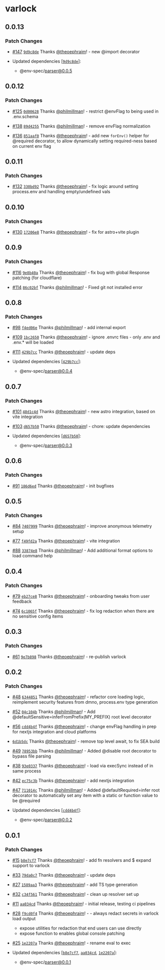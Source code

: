 # varlock

## 0.0.13

### Patch Changes

- [#147](https://github.com/dmno-dev/varlock/pull/147) [`9d9c8de`](https://github.com/dmno-dev/varlock/commit/9d9c8dee64f972026112c975181737df6634c05f) Thanks [@theoephraim](https://github.com/theoephraim)! - new @import decorator

- Updated dependencies [[`9d9c8de`](https://github.com/dmno-dev/varlock/commit/9d9c8dee64f972026112c975181737df6634c05f)]:
  - @env-spec/parser@0.0.5

## 0.0.12

### Patch Changes

- [#125](https://github.com/dmno-dev/varlock/pull/125) [`0d00628`](https://github.com/dmno-dev/varlock/commit/0d00628cf3ecc33211abc18f40636233a7141928) Thanks [@philmillman](https://github.com/philmillman)! - restrict @envFlag to being used in .env.schema

- [#138](https://github.com/dmno-dev/varlock/pull/138) [`89d4255`](https://github.com/dmno-dev/varlock/commit/89d4255d7e32dffe660d486a18ca5ddb1b2ceb88) Thanks [@philmillman](https://github.com/philmillman)! - remove envFlag normalization

- [#136](https://github.com/dmno-dev/varlock/pull/136) [`851aaf0`](https://github.com/dmno-dev/varlock/commit/851aaf0e4f575882e97079c8fdfe6c1a2dba5c08) Thanks [@theoephraim](https://github.com/theoephraim)! - add new `forEnv()` helper for @required decorator, to allow dynamically setting required-ness based on current env flag

## 0.0.11

### Patch Changes

- [#132](https://github.com/dmno-dev/varlock/pull/132) [`330bd92`](https://github.com/dmno-dev/varlock/commit/330bd921bbbae0b64a7c98e321711d6e87c49843) Thanks [@theoephraim](https://github.com/theoephraim)! - fix logic around setting process.env and handling empty/undefined vals

## 0.0.10

### Patch Changes

- [#130](https://github.com/dmno-dev/varlock/pull/130) [`17206e8`](https://github.com/dmno-dev/varlock/commit/17206e86e10ca178ce2e6115ecf1d42b4e8dce7e) Thanks [@theoephraim](https://github.com/theoephraim)! - fix for astro+vite plugin

## 0.0.9

### Patch Changes

- [#116](https://github.com/dmno-dev/varlock/pull/116) [`9e8b40a`](https://github.com/dmno-dev/varlock/commit/9e8b40a04360dc78c82d29da261f378a0d2d92f5) Thanks [@theoephraim](https://github.com/theoephraim)! - fix bug with global Response patching (for cloudflare)

- [#114](https://github.com/dmno-dev/varlock/pull/114) [`86c02bf`](https://github.com/dmno-dev/varlock/commit/86c02bf7f5283c487c576e884699f94863b4773e) Thanks [@philmillman](https://github.com/philmillman)! - Fixed git not installed error

## 0.0.8

### Patch Changes

- [#98](https://github.com/dmno-dev/varlock/pull/98) [`f4ed06e`](https://github.com/dmno-dev/varlock/commit/f4ed06eb62c7aa0bc858e0e710e620bd330604fa) Thanks [@philmillman](https://github.com/philmillman)! - add internal export

- [#109](https://github.com/dmno-dev/varlock/pull/109) [`1bc2650`](https://github.com/dmno-dev/varlock/commit/1bc26508760c8dd4940393f40e94b00d9a2f2688) Thanks [@theoephraim](https://github.com/theoephraim)! - ignore .envrc files - only .env and .env.\* will be loaded

- [#111](https://github.com/dmno-dev/varlock/pull/111) [`429b7cc`](https://github.com/dmno-dev/varlock/commit/429b7ccf084f9d7630f31e0fcb9e5366c1c199a4) Thanks [@theoephraim](https://github.com/theoephraim)! - update deps

- Updated dependencies [[`429b7cc`](https://github.com/dmno-dev/varlock/commit/429b7ccf084f9d7630f31e0fcb9e5366c1c199a4)]:
  - @env-spec/parser@0.0.4

## 0.0.7

### Patch Changes

- [#101](https://github.com/dmno-dev/varlock/pull/101) [`48d1c4d`](https://github.com/dmno-dev/varlock/commit/48d1c4d76eb40e0b44321fc5ff7073daa4707702) Thanks [@theoephraim](https://github.com/theoephraim)! - new astro integration, based on vite integration

- [#103](https://github.com/dmno-dev/varlock/pull/103) [`d657b50`](https://github.com/dmno-dev/varlock/commit/d657b501013ce88ac65cb523ca8d61cb4f941a1f) Thanks [@theoephraim](https://github.com/theoephraim)! - chore: update dependencies

- Updated dependencies [[`d657b50`](https://github.com/dmno-dev/varlock/commit/d657b501013ce88ac65cb523ca8d61cb4f941a1f)]:
  - @env-spec/parser@0.0.3

## 0.0.6

### Patch Changes

- [#91](https://github.com/dmno-dev/varlock/pull/91) [`186d6ed`](https://github.com/dmno-dev/varlock/commit/186d6ed2fdf0ace184510b99c222d15a1c1d83a9) Thanks [@theoephraim](https://github.com/theoephraim)! - init bugfixes

## 0.0.5

### Patch Changes

- [#84](https://github.com/dmno-dev/varlock/pull/84) [`7407999`](https://github.com/dmno-dev/varlock/commit/7407999d58394fe5ce6e5f9667cd1a540d9e4951) Thanks [@theoephraim](https://github.com/theoephraim)! - improve anonymous telemetry setup

- [#77](https://github.com/dmno-dev/varlock/pull/77) [`f49fd2a`](https://github.com/dmno-dev/varlock/commit/f49fd2a2c07f8fc58654d4a1c1bac9fd9ba7df3e) Thanks [@theoephraim](https://github.com/theoephraim)! - vite integration

- [#88](https://github.com/dmno-dev/varlock/pull/88) [`33874e8`](https://github.com/dmno-dev/varlock/commit/33874e863227759b299b1745158018fe2393a142) Thanks [@philmillman](https://github.com/philmillman)! - Add additional format options to load command help

## 0.0.4

### Patch Changes

- [#79](https://github.com/dmno-dev/varlock/pull/79) [`eb27ce8`](https://github.com/dmno-dev/varlock/commit/eb27ce89b6e0c8cfd1693a5430cb65000421e1ac) Thanks [@theoephraim](https://github.com/theoephraim)! - onboarding tweaks from user feedback

- [#74](https://github.com/dmno-dev/varlock/pull/74) [`6c1065f`](https://github.com/dmno-dev/varlock/commit/6c1065f628f43d004986783fccbf8fd4f1145bf2) Thanks [@theoephraim](https://github.com/theoephraim)! - fix log redaction when there are no sensitive config items

## 0.0.3

### Patch Changes

- [#61](https://github.com/dmno-dev/varlock/pull/61) [`9e7b898`](https://github.com/dmno-dev/varlock/commit/9e7b898ab37359e271adc8d677626d841fa69dfb) Thanks [@theoephraim](https://github.com/theoephraim)! - re-publish varlock

## 0.0.2

### Patch Changes

- [#48](https://github.com/dmno-dev/varlock/pull/48) [`6344851`](https://github.com/dmno-dev/varlock/commit/6344851179c97bab08cd12a9b8edb70414893872) Thanks [@theoephraim](https://github.com/theoephraim)! - refactor core loading logic, reimplement security features from dmno, process.env type generation

- [#52](https://github.com/dmno-dev/varlock/pull/52) [`04c104b`](https://github.com/dmno-dev/varlock/commit/04c104b770bbd7d6b4138df1d5888770e4ff642d) Thanks [@philmillman](https://github.com/philmillman)! - Add @defaultSensitive=inferFromPrefix(MY_PREFIX) root level decorator

- [#56](https://github.com/dmno-dev/varlock/pull/56) [`cdd4b4f`](https://github.com/dmno-dev/varlock/commit/cdd4b4f1d11d696a6b71cbbb8c7500e64d16e0b8) Thanks [@theoephraim](https://github.com/theoephraim)! - change envFlag handling in prep for nextjs integration and cloud platforms

- [`6d1b5dc`](https://github.com/dmno-dev/varlock/commit/6d1b5dc397d5024f52b07a2449959f2696683239) Thanks [@theoephraim](https://github.com/theoephraim)! - remove top level await, to fix SEA build

- [#49](https://github.com/dmno-dev/varlock/pull/49) [`78953bb`](https://github.com/dmno-dev/varlock/commit/78953bb0959a2679ed15971f19e83818c4edc72e) Thanks [@philmillman](https://github.com/philmillman)! - Added @disable root decorator to bypass file parsing

- [#38](https://github.com/dmno-dev/varlock/pull/38) [`93e0337`](https://github.com/dmno-dev/varlock/commit/93e03371ea29399b739a01d54256a071b13b3692) Thanks [@theoephraim](https://github.com/theoephraim)! - load via execSync instead of in same process

- [#42](https://github.com/dmno-dev/varlock/pull/42) [`ec75c3b`](https://github.com/dmno-dev/varlock/commit/ec75c3beabb0043feaf057a3f3581c3b85b49b68) Thanks [@theoephraim](https://github.com/theoephraim)! - add nextjs integration

- [#47](https://github.com/dmno-dev/varlock/pull/47) [`711014c`](https://github.com/dmno-dev/varlock/commit/711014c5dd9135ae6b943dbc6ad937db91ff2c97) Thanks [@philmillman](https://github.com/philmillman)! - Added @defaultRequired=infer root decorator to automatically set any item with a static or function value to be @required

- Updated dependencies [[`cdd4b4f`](https://github.com/dmno-dev/varlock/commit/cdd4b4f1d11d696a6b71cbbb8c7500e64d16e0b8)]:
  - @env-spec/parser@0.0.2

## 0.0.1

### Patch Changes

- [#15](https://github.com/dmno-dev/varlock/pull/15) [`b8e7cf7`](https://github.com/dmno-dev/varlock/commit/b8e7cf7a553c20d2777de6b06a6b6ca73f7afa9c) Thanks [@theoephraim](https://github.com/theoephraim)! - add fn resolvers and $ expand support to varlock

- [#33](https://github.com/dmno-dev/varlock/pull/33) [`79da0c7`](https://github.com/dmno-dev/varlock/commit/79da0c7172254770d2c3301bb38e4ecf275eeee5) Thanks [@theoephraim](https://github.com/theoephraim)! - update deps

- [#27](https://github.com/dmno-dev/varlock/pull/27) [`1589aa3`](https://github.com/dmno-dev/varlock/commit/1589aa3c231b2a4e16516a57c0f5fa2df1b1a831) Thanks [@theoephraim](https://github.com/theoephraim)! - add TS type generation

- [#32](https://github.com/dmno-dev/varlock/pull/32) [`c34f561`](https://github.com/dmno-dev/varlock/commit/c34f561ffd8174ca72a2da74e6f008752b9ea92c) Thanks [@theoephraim](https://github.com/theoephraim)! - clean up resolver set up

- [#11](https://github.com/dmno-dev/varlock/pull/11) [`aa034cd`](https://github.com/dmno-dev/varlock/commit/aa034cddfca7e21395e6627e063a9f6b78961dde) Thanks [@theoephraim](https://github.com/theoephraim)! - initial release, testing ci pipelines

- [#28](https://github.com/dmno-dev/varlock/pull/28) [`f9cd0f4`](https://github.com/dmno-dev/varlock/commit/f9cd0f47a410642066dc986738bd45f24fc1f697) Thanks [@theoephraim](https://github.com/theoephraim)! - - always redact secrets in varlock load output

  - expose utilities for redaction that end users can use directly
  - expose function to enables global console patching

- [#25](https://github.com/dmno-dev/varlock/pull/25) [`1e2207a`](https://github.com/dmno-dev/varlock/commit/1e2207a5df902619151da97b2bcd37e4f4fb24e4) Thanks [@theoephraim](https://github.com/theoephraim)! - rename eval to exec

- Updated dependencies [[`b8e7cf7`](https://github.com/dmno-dev/varlock/commit/b8e7cf7a553c20d2777de6b06a6b6ca73f7afa9c), [`aa034cd`](https://github.com/dmno-dev/varlock/commit/aa034cddfca7e21395e6627e063a9f6b78961dde), [`1e2207a`](https://github.com/dmno-dev/varlock/commit/1e2207a5df902619151da97b2bcd37e4f4fb24e4)]:
  - @env-spec/parser@0.0.1
